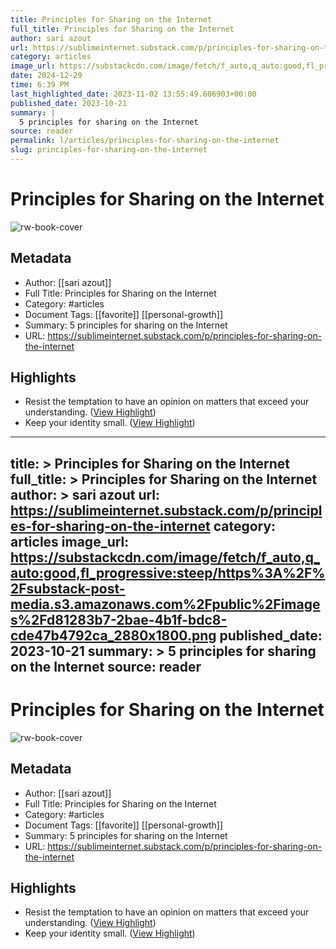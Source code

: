```yaml
---
title: Principles for Sharing on the Internet
full_title: Principles for Sharing on the Internet
author: sari azout
url: https://sublimeinternet.substack.com/p/principles-for-sharing-on-the-internet
category: articles
image_url: https://substackcdn.com/image/fetch/f_auto,q_auto:good,fl_progressive:steep/https%3A%2F%2Fsubstack-post-media.s3.amazonaws.com%2Fpublic%2Fimages%2Fd81283b7-2bae-4b1f-bdc8-cde47b4792ca_2880x1800.png
date: 2024-12-29
time: 6:39 PM
last_highlighted_date: 2023-11-02 13:55:49.606903+00:00
published_date: 2023-10-21
summary: |
  5 principles for sharing on the Internet
source: reader
permalink: l/articles/principles-for-sharing-on-the-internet
slug: principles-for-sharing-on-the-internet
---
```

# Principles for Sharing on the Internet

![rw-book-cover](https://substackcdn.com/image/fetch/f_auto,q_auto:good,fl_progressive:steep/https%3A%2F%2Fsubstack-post-media.s3.amazonaws.com%2Fpublic%2Fimages%2Fd81283b7-2bae-4b1f-bdc8-cde47b4792ca_2880x1800.png)

## Metadata
- Author: [[sari azout]]
- Full Title: Principles for Sharing on the Internet
- Category: #articles
- Document Tags: [[favorite]] [[personal-growth]] 
- Summary: 5 principles for sharing on the Internet
- URL: https://sublimeinternet.substack.com/p/principles-for-sharing-on-the-internet

## Highlights
- Resist the temptation to have an opinion on matters that exceed your understanding. ([View Highlight](https://read.readwise.io/read/01he851cjhynj2m2qccgr28r5g))
- Keep your identity small. ([View Highlight](https://read.readwise.io/read/01he8536hxn6101svgwtzd7jxc))


---
title: >
  Principles for Sharing on the Internet
full_title: >
  Principles for Sharing on the Internet
author: >
  sari azout
url: https://sublimeinternet.substack.com/p/principles-for-sharing-on-the-internet
category: articles
image_url: https://substackcdn.com/image/fetch/f_auto,q_auto:good,fl_progressive:steep/https%3A%2F%2Fsubstack-post-media.s3.amazonaws.com%2Fpublic%2Fimages%2Fd81283b7-2bae-4b1f-bdc8-cde47b4792ca_2880x1800.png
published_date: 2023-10-21
summary: >
  5 principles for sharing on the Internet
source: reader
---
# Principles for Sharing on the Internet

![rw-book-cover](https://substackcdn.com/image/fetch/f_auto,q_auto:good,fl_progressive:steep/https%3A%2F%2Fsubstack-post-media.s3.amazonaws.com%2Fpublic%2Fimages%2Fd81283b7-2bae-4b1f-bdc8-cde47b4792ca_2880x1800.png)

## Metadata
- Author: [[sari azout]]
- Full Title: Principles for Sharing on the Internet
- Category: #articles
- Document Tags: [[favorite]] [[personal-growth]] 
- Summary: 5 principles for sharing on the Internet
- URL: https://sublimeinternet.substack.com/p/principles-for-sharing-on-the-internet

## Highlights
- Resist the temptation to have an opinion on matters that exceed your understanding. ([View Highlight](https://read.readwise.io/read/01he851cjhynj2m2qccgr28r5g))
- Keep your identity small. ([View Highlight](https://read.readwise.io/read/01he8536hxn6101svgwtzd7jxc))


